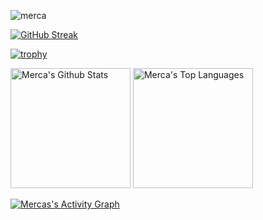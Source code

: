 
<p align="left"> <img src="https://komarev.com/ghpvc/?username=merca&label=Profile%20views&color=0e75b6&style=flat" alt="merca" /> </p>

[![GitHub Streak](https://streak-stats.demolab.com/?user=merca&theme=monokai-metallian&hide_border=true)](https://git.io/streak-stats)

[![trophy](https://github-profile-trophy.vercel.app/?username=merca&theme=onedark&column=4)](https://github.com/merca/github-profile-trophy)

<a href="https://github.com/anuraghazra/github-readme-stats"><img alt="Merca's Github Stats" src="https://denvercoder1-github-readme-stats.vercel.app/api/?username=Merca&show_icons=true&include_all_commits=true&count_private=true&theme=react&hide_border=true&bg_color=1F222E&title_color=F85D7F&icon_color=F8D866" height="192px"/></a>
<a href="https://github.com/anuraghazra/github-readme-stats"><img alt="Merca's Top Languages" src="https://denvercoder1-github-readme-stats.vercel.app/api/top-langs/?username=Merca&langs_count=8&layout=compact&theme=react&hide_border=true&bg_color=1F222E&title_color=F85D7F&icon_color=F8D866&hide=Jupyter%20Notebook,Roff" height="192px"/></a>

 <a href="https://github.com/ashutosh00710/github-readme-activity-graph"><img alt="Mercas's Activity Graph" src="https://github-readme-activity-graph.vercel.app/graph/?username=Merca&bg_color=1F222E&color=F8D866&line=F85D7F&point=FFFFFF&hide_border=true" /></a>

   <!--START_SECTION:activity-->
   <!--END_SECTION:activity-->